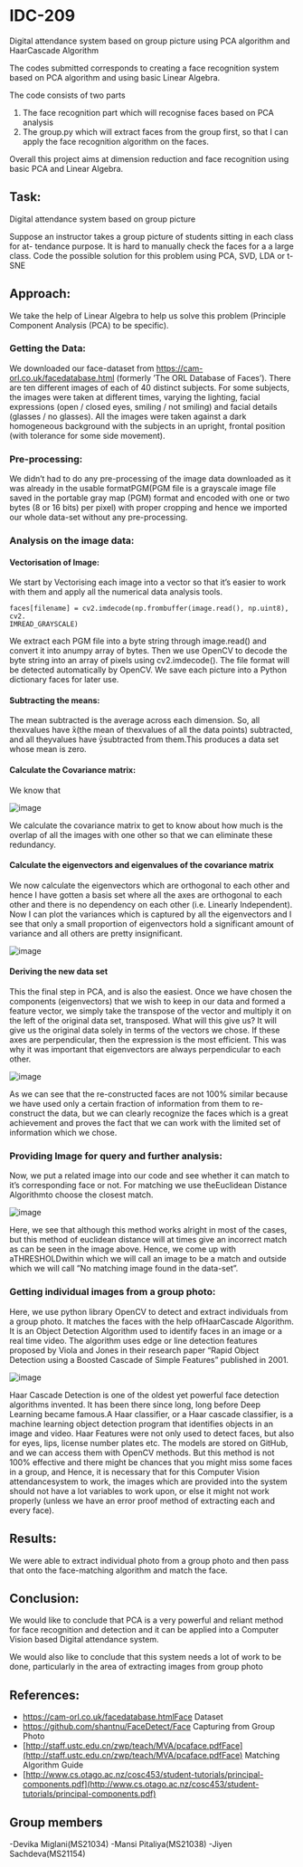 # IDC-209
Digital attendance system based on group picture using PCA algorithm and HaarCascade Algorithm 


The codes submitted corresponds to creating a face recognition system based on PCA algorithm 
and using basic Linear Algebra. 

The code consists of two parts 
1) The face recognition part which will recognise faces based on PCA analysis
2) The group.py which will extract faces from the group first, so that I can apply the face recognition algorithm on the faces.

Overall this project aims at dimension reduction and face recognition using basic PCA and Linear Algebra. 


## Task:

Digital attendance system based on group picture

Suppose an instructor takes a group picture of students sitting in each class for at-
tendance purpose. It is hard to manually check the faces for a a large class. Code the
possible solution for this problem using PCA, SVD, LDA or t-SNE

## Approach:

We take the help of Linear Algebra to help us solve this problem (Principle Component Analysis
(PCA) to be specific).

###  Getting the Data:

We downloaded our face-dataset from https://cam-orl.co.uk/facedatabase.html (formerly ’The
ORL Database of Faces’). There are ten different images of each of 40 distinct subjects. For
some subjects, the images were taken at different times, varying the lighting, facial expressions (open
/ closed eyes, smiling / not smiling) and facial details (glasses / no glasses). All the images were
taken against a dark homogeneous background with the subjects in an upright, frontal position (with
tolerance for some side movement).

### Pre-processing:

We didn’t had to do any pre-processing of the image data downloaded as it was already in the usable
formatPGM(PGM file is a grayscale image file saved in the portable gray map (PGM) format and
encoded with one or two bytes (8 or 16 bits) per pixel) with proper cropping and hence we imported
our whole data-set without any pre-processing.


### Analysis on the image data:

####  Vectorisation of Image:

We start by Vectorising each image into a vector so that it’s easier to work with them and apply all
the numerical data analysis tools.

```
faces[filename] = cv2.imdecode(np.frombuffer(image.read(), np.uint8), cv2.
IMREAD_GRAYSCALE)
```

We extract each PGM file into a byte string through image.read() and convert it into anumpy
array of bytes. Then we use OpenCV to decode the byte string into an array of pixels using
cv2.imdecode(). The file format will be detected automatically by OpenCV. We save each picture
into a Python dictionary faces for later use.

####  Subtracting the means:

The mean subtracted is the average across each dimension. So, all thexvalues have ̄x(the mean of
thexvalues of all the data points) subtracted, and all theyvalues have ̄ysubtracted from them.This
produces a data set whose mean is zero.

####  Calculate the Covariance matrix:


We know that

![image](https://user-images.githubusercontent.com/66754219/221323600-f99923cd-d9d4-4bdf-ab57-722c4650064e.png)


We calculate the covariance matrix to get to know about how much is the overlap of all the images
with one other so that we can eliminate these redundancy.

####  Calculate the eigenvectors and eigenvalues of the covariance matrix

We now calculate the eigenvectors which are orthogonal to each other and hence I have gotten a
basis set where all the axes are orthogonal to each other and there is no dependency on each other
(i.e. Linearly Independent). Now I can plot the variances which is captured by all the eigenvectors
and I see that only a small proportion of eigenvectors hold a significant amount of variance and all
others are pretty insignificant.



![image](https://user-images.githubusercontent.com/66754219/221322238-295b9d99-38c9-47e7-8915-40659e556102.png)


####  Deriving the new data set

This the final step in PCA, and is also the easiest. Once we have chosen the components (eigenvectors)
that we wish to keep in our data and formed a feature vector, we simply take the transpose of the
vector and multiply it on the left of the original data set, transposed.
What will this give us? It will give us the original data solely in terms of the vectors we chose.
If these axes are perpendicular, then the expression is the most efficient. This was why it was
important that eigenvectors are always perpendicular to each other.


![image](https://user-images.githubusercontent.com/66754219/221322433-f17e790f-7d66-47b3-b349-68f05d9bac8b.png)


As we can see that the re-constructed faces are not 100% similar because we have used only a
certain fraction of information from them to re-construct the data, but we can clearly recognize the
faces which is a great achievement and proves the fact that we can work with the limited set of
information which we chose.

###  Providing Image for query and further analysis:

Now, we put a related image into our code and see whether it can match to it’s corresponding face
or not.
For matching we use theEuclidean Distance Algorithmto choose the closest match.


![image](https://user-images.githubusercontent.com/66754219/221322549-3f2dab2f-3690-48de-ba43-e5fb31417094.png)


Here, we see that although this method works alright in most of the cases, but this method of
euclidean distance will at times give an incorrect match as can be seen in the image above. Hence,
we come up with aTHRESHOLDwithin which we will call an image to be a match and outside
which we will call ”No matching image found in the data-set”.

###  Getting individual images from a group photo:

Here, we use python library OpenCV to detect and extract individuals from a group photo. It
matches the faces with the help ofHaarCascade Algorithm.
It is an Object Detection Algorithm used to identify faces in an image or a real time video. The
algorithm uses edge or line detection features proposed by Viola and Jones in their research paper
“Rapid Object Detection using a Boosted Cascade of Simple Features” published in 2001.


![image](https://user-images.githubusercontent.com/66754219/221322625-10967f53-af7f-4fa3-9889-12eaf1e451f1.png)



Haar Cascade Detection is one of the oldest yet powerful face detection algorithms invented. It has
been there since long, long before Deep Learning became famous.A Haar classifier, or a Haar cascade classifier, is a machine learning object detection program that identifies objects in an image and video. Haar Features were not only used to detect faces, but also for eyes, lips, license number plates etc. The models are stored on GitHub,
and we can access them with OpenCV methods. But this method is not 100% effective and there might be chances that you might miss some faces in a group, and Hence, it is necessary that for this
Computer Vision attendancesystem to work, the images which are provided into the system
should not have a lot variables to work upon, or else it might not work properly (unless we have an
error proof method of extracting each and every face).

##  Results:

We were able to extract individual photo from a group photo and then pass that onto
the face-matching algorithm and match the face.

##  Conclusion:

We would like to conclude that PCA is a very powerful and reliant method for face recognition and
detection and it can be applied into a Computer Vision based Digital attendance system.

We would also like to conclude that this system needs a lot of work to be done, particularly in
the area of extracting images from group photo

##  References:

- https://cam-orl.co.uk/facedatabase.htmlFace Dataset
- https://github.com/shantnu/FaceDetect/Face Capturing from Group Photo
- [http://staff.ustc.edu.cn/zwp/teach/MVA/pcaface.pdfFace](http://staff.ustc.edu.cn/zwp/teach/MVA/pcaface.pdfFace) Matching Algorithm Guide
- [http://www.cs.otago.ac.nz/cosc453/student-tutorials/principal-components.pdf](http://www.cs.otago.ac.nz/cosc453/student-tutorials/principal-components.pdf)

## Group members
-Devika Miglani(MS21034)
-Mansi Pitaliya(MS21038)
-Jiyen Sachdeva(MS21154)

